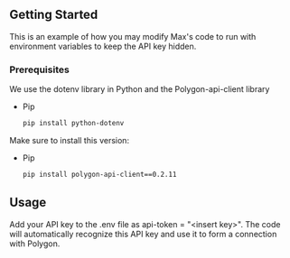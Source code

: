 <!-- GETTING STARTED -->
## Getting Started

This is an example of how you may modify Max's code to run with environment variables to keep the API key hidden.

### Prerequisites

We use the dotenv library in Python and the Polygon-api-client library
* Pip
  ```sh
  pip install python-dotenv
  ```
Make sure to install this version:
 
 * Pip
      ```sh
      pip install polygon-api-client==0.2.11
      ```

<!-- USAGE EXAMPLES -->
## Usage

Add your API key to the .env file as api-token = "\<insert key>". The code will automatically recognize this API key and use it to form a connection with Polygon.



